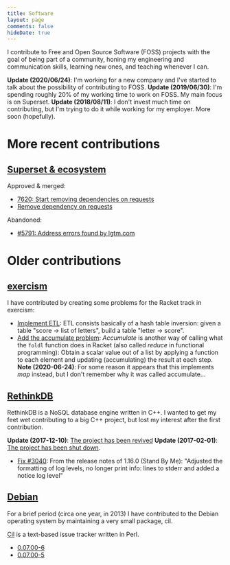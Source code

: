 ```yaml
---
title: Software
layout: page
comments: false
hideDate: true
---
```


I contribute to Free and Open Source Software (FOSS) projects with the goal of being part of a community, honing my engineering and communication skills, learning new ones, and teaching whenever I can.

**Update (2020/06/24)**: I'm working for a new company and I've started to talk about the possibility of contributing to FOSS.
**Update (2019/06/30)**: I'm spending roughly 20% of my working time to work on FOSS. My main focus is on Superset.
**Update (2018/08/11)**: I don't invest much time on contributing, but I'm trying to do it while working for my employer. More soon (hopefully).

# More recent contributions

## [Superset & ecosystem](//superset.incubator.apache.org/)

Approved & merged:

- [7620: Start removing dependencies on requests](//github.com/apache/incubator-superset/pull/7643)
- [Remove dependency on requests](//github.com/betodealmeida/python-rison/pull/2)

Abandoned:

- [#5791: Address errors found by lgtm.com](//github.com/apache/incubator-superset/pull/7403)

# Older contributions

## [exercism](//exercism.io/)

I have contributed by creating some problems for the Racket track in exercism:

- [Implement ETL](//github.com/exercism/xracket/pull/27): ETL consists basically of a hash table inversion: given a table "score -> list of letters", build a table "letter -> score".
- [Add the accumulate problem](//github.com/exercism/xracket/pull/25): _Accumulate_ is another way of calling what the `foldl` function does in Racket (also called _reduce_ in functional programming): Obtain a scalar value out of a list by applying a function to each element and updating (accumulating) the result at each step. **Note (2020-06-24)**: For some reason it appears that this implements _map_ instead, but I don't remember why it was called accumulate...

## [RethinkDB](//www.rethinkdb.com/)

RethinkDB is a NoSQL database engine written in C++. I wanted to get my feet wet contributing to a big C++ project, but lost my interest after the first contribution.

**Update (2017-12-10)**: [The project has been revived](//rethinkdb.com/blog/rethinkdb-joins-linux-foundation/)
**Update (2017-02-01)**: [The project has been shut down](//www.defstartup.org/2017/01/18/why-rethinkdb-failed.html).

- [Fix #3040](//github.com/rethinkdb/rethinkdb/pull/3078): From the release notes of 1.16.0 (Stand By Me): "Adjusted the formatting of log levels, no longer print info: lines to stderr and added a notice log level"

## [Debian](//www.debian.org)

For a brief period (circa one year, in 2013) I have contributed to the Debian operating system by maintaining a very small package, cil.

[Cil](//tracker.debian.org/pkg/cil) is a text-based issue tracker written in Perl.

- [0.07.00-6](//tracker.debian.org/news/154172)
- [0.07.00-5](//tracker.debian.org/news/154171)
